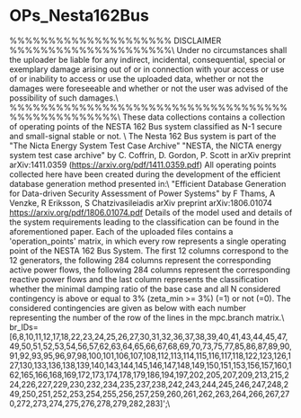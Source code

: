 # OPs_Nesta162Bus
%%%%%%%%%%%%%%%%%%%%% DISCLAIMER %%%%%%%%%%%%%%%%%%%%%\ Under no circumstances shall the uploader be liable for any indirect, incidental, consequential, special or exemplary damage arising out of or in connection with your access or use of or inability to access or use the uploaded data, whether or not the damages were foreseeable and whether or not the user was advised of the possibility of such damages.\ %%%%%%%%%%%%%%%%%%%%%%%%%%%%%%%%%%%%%%%%%%%%%%%%%%\   These data collections contains a collection of operating points of the NESTA 162 Bus system classified as N-1 secure and small-signal stable or not. \  The Nesta 162 Bus system is part of the "The Nicta Energy System Test Case Archive"  "NESTA, the NICTA energy system test case archive" by C. Coffrin, D. Gordon, P. Scott in arXiv preprint arXiv:1411.0359 (https://arxiv.org/pdf/1411.0359.pdf)  All operating points collected here have been created during the development of the efficient database generation method presented in:\  "Efficient Database Generation for Data-driven Security Assessment of Power Systems" by F Thams, A Venzke, R Eriksson, S Chatzivasileiadis arXiv preprint arXiv:1806.01074 https://arxiv.org/pdf/1806.01074.pdf  Details of the model used and details of the system requirements leading to the classification can be found in the aforementioned paper.   Each of the uploaded files contains a 'operation_points' matrix, in which every row represents a single operating point of the NESTA 162 Bus System. The first 12 columns correspond to the 12 generators, the following 284 columns represent the corresponding active power flows,  the following 284 columns represent the corresponding reactive power flows and the last column represents the classification whether the minimal damping ratio of the base case and all N considered contingency is above or equal to 3% (zeta_min >= 3%) (=1) or not (=0).   The considered contingencies are given as below with each number representing the number of the row of the lines in the mpc.branch matrix.\  br_IDs=[6,8,10,11,12,17,18,22,23,24,25,26,27,30,31,32,36,37,38,39,40,41,43,44,45,47,49,50,51,52,53,54,56,57,62,63,64,65,66,67,68,69,70,73,75,77,85,86,87,89,90,91,92,93,95,96,97,98,100,101,106,107,108,112,113,114,115,116,117,118,122,123,126,127,130,133,136,138,139,140,143,144,145,146,147,148,149,150,151,153,156,157,160,162,165,166,168,169,172,173,174,178,179,186,194,197,202,205,207,209,213,215,224,226,227,229,230,232,234,235,237,238,242,243,244,245,246,247,248,249,250,251,252,253,254,255,256,257,259,260,261,262,263,264,266,267,270,272,273,274,275,276,278,279,282,283]';\
